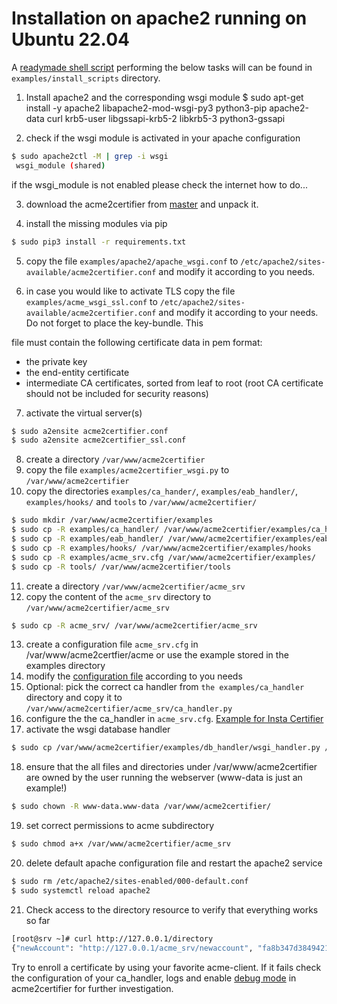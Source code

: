 <!-- markdownlint-disable  MD013 MD014 MD029 -->
<!-- wiki-title Installation on apache2 running on Ubuntu 22.04 -->
# Installation on apache2 running on Ubuntu 22.04

A [readymade shell script](../examples/install_scripts/a2c-ubuntu22-apache2.sh) performing the below tasks will can be found in `examples/install_scripts` directory.

1. Install apache2 and the corresponding wsgi module
$ sudo apt-get install -y apache2 libapache2-mod-wsgi-py3 python3-pip apache2-data curl krb5-user libgssapi-krb5-2 libkrb5-3 python3-gssapi

2. check if the wsgi module is activated in your apache configuration

```bash
$ sudo apache2ctl -M | grep -i wsgi
 wsgi_module (shared)
```

if the wsgi_module is not enabled please check the internet how to do...

3. download the acme2certifier from [master](https://github.com/grindsa/acme2certifier/archive/refs/heads/master.tar.gz) and unpack it.

4. install the missing modules via pip

```bash
$ sudo pip3 install -r requirements.txt
```

5. copy the file `examples/apache2/apache_wsgi.conf` to `/etc/apache2/sites-available/acme2certifier.conf` and modify it according to you needs.

6. in case you would like to activate TLS copy the file `examples/acme_wsgi_ssl.conf` to `/etc/apache2/sites-available/acme2certifier.conf` and modify it according to your needs. Do not forget to place the key-bundle. This

file must contain the following certificate data in pem format:

- the private key
- the end-entity certificate
- intermediate CA certificates, sorted from leaf to root (root CA certificate should not be included for security reasons)

7. activate the virtual server(s)

```bash
$ sudo a2ensite acme2certifier.conf
$ sudo a2ensite acme2certifier_ssl.conf
```

8. create a directory `/var/www/acme2certifier`
9. copy the file `examples/acme2certifier_wsgi.py` to `/var/www/acme2certifier`
10. copy the directories `examples/ca_hander/`, `examples/eab_handler/`, `examples/hooks/` and `tools` to `/var/www/acme2certifier/`

```bash
$ sudo mkdir /var/www/acme2certifier/examples
$ sudo cp -R examples/ca_handler/ /var/www/acme2certifier/examples/ca_handler
$ sudo cp -R examples/eab_handler/ /var/www/acme2certifier/examples/eab_handler
$ sudo cp -R examples/hooks/ /var/www/acme2certifier/examples/hooks
$ sudo cp -R examples/acme_srv.cfg /var/www/acme2certifier/examples/
$ sudo cp -R tools/ /var/www/acme2certifier/tools
```

11. create a directory `/var/www/acme2certifier/acme_srv`
12. copy the content of the `acme_srv` directory to `/var/www/acme2certifier/acme_srv`

```bash
$ sudo cp -R acme_srv/ /var/www/acme2certifier/acme_srv
```

13. create a configuration file `acme_srv.cfg` in /var/www/acme2certfier/acme or use the example stored in the examples directory
14. modify the [configuration file](acme_srv.md) according to you needs
15. Optional: pick the correct ca handler from `the examples/ca_handler` directory and copy it to `/var/www/acme2certifier/acme_srv/ca_handler.py`
16. configure the the ca_handler in `acme_srv.cfg`. [Example for Insta Certifier](certifier.md)
17. activate the wsgi database handler

```bash
$ sudo cp /var/www/acme2certifier/examples/db_handler/wsgi_handler.py /var/www/acme_srv/acme2certfier/db_handler.py
```

18. ensure that the all files and directories under /var/www/acme2certifier are owned by the user running the webserver (www-data is just an example!)

```bash
$ sudo chown -R www-data.www-data /var/www/acme2certifier/
```

19. set correct permissions to acme subdirectory

```bash
$ sudo chmod a+x /var/www/acme2certifier/acme_srv
```

20. delete default apache configuration file and restart the apache2 service

```bash
$ sudo rm /etc/apache2/sites-enabled/000-default.conf
$ sudo systemctl reload apache2
```

21. Check access to the directory resource to verify that everything works so far

```bash
[root@srv ~]# curl http://127.0.0.1/directory
{"newAccount": "http://127.0.0.1/acme_srv/newaccount", "fa8b347d3849421ebc4b234205418805": "https://community.letsencrypt.org/t/adding-random-entries-to-the-directory/33417", "keyChange": "http://127.0.0.1/acme_srv/key-change", "newNonce": "http://127.0.0.1/acme_srv/newnonce", "meta": {"home": "https://github.com/grindsa/acme2certifier", "author": "grindsa <grindelsack@gmail.com>"}, "newOrder": "http://127.0.0.1/acme_srv/neworders", "revokeCert": "http://127.0.0.1/acme_srv/revokecert"}[root@srv ~]#
```

Try to enroll a certificate by using your favorite acme-client. If it fails check the configuration of your ca_handler, logs and enable [debug mode](acme_srv.md) in acme2certifier for further investigation.

